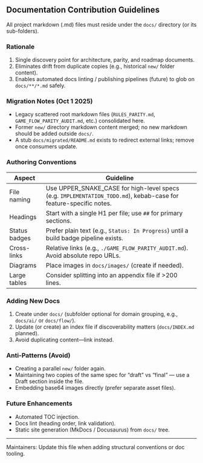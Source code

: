 ## Documentation Contribution Guidelines

All project markdown (.md) files must reside under the `docs/` directory (or its sub-folders).

### Rationale
1. Single discovery point for architecture, parity, and roadmap documents.
2. Eliminates drift from duplicate copies (e.g., historical `new/` folder content).
3. Enables automated docs linting / publishing pipelines (future) to glob on `docs/**/*.md` safely.

### Migration Notes (Oct 1 2025)
- Legacy scattered root markdown files (`RULES_PARITY.md`, `GAME_FLOW_PARITY_AUDIT.md`, etc.) consolidated here.
- Former `new/` directory markdown content merged; no new markdown should be added outside `docs/`.
- A stub `docs/migrated/README.md` exists to redirect external links; remove once consumers update.

### Authoring Conventions
| Aspect | Guideline |
|--------|-----------|
| File naming | Use UPPER_SNAKE_CASE for high-level specs (e.g. `IMPLEMENTATION_TODO.md`), kebab-case for feature-specific notes. |
| Headings | Start with a single H1 per file; use `##` for primary sections. |
| Status badges | Prefer plain text (e.g., `Status: In Progress`) until a build badge pipeline exists. |
| Cross-links | Relative links (e.g., `./GAME_FLOW_PARITY_AUDIT.md`). Avoid absolute repo URLs. |
| Diagrams | Place images in `docs/images/` (create if needed). |
| Large tables | Consider splitting into an appendix file if >200 lines. |

### Adding New Docs
1. Create under `docs/` (subfolder optional for domain grouping, e.g., `docs/ai/` or `docs/flow/`).
2. Update (or create) an index file if discoverability matters (`docs/INDEX.md` planned).
3. Avoid duplicating content—link instead.

### Anti-Patterns (Avoid)
- Creating a parallel `new/` folder again.
- Maintaining two copies of the same spec for “draft” vs “final” — use a Draft section inside the file.
- Embedding base64 images directly (prefer separate asset files).

### Future Enhancements
- Automated TOC injection.
- Docs lint (heading order, link validation).
- Static site generation (MkDocs / Docusaurus) from `docs/` tree.

---
Maintainers: Update this file when adding structural conventions or doc tooling.
